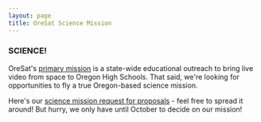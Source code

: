 ```yaml
---
layout: page
title: OreSat Science Mission 
---
```


### SCIENCE!

OreSat's [primary mission](http://oresat.org/mission) is a state-wide educational outreach to bring live video from space to Oregon High Schools. That said, we're looking for opportunities to fly a true Oregon-based science mission. 

Here's our [science mission request for proposals](http://oresat.org/science/OreSat-Science-RFP.pdf) - feel free to spread it around! But hurry, we only have until October to decide on our mission!

